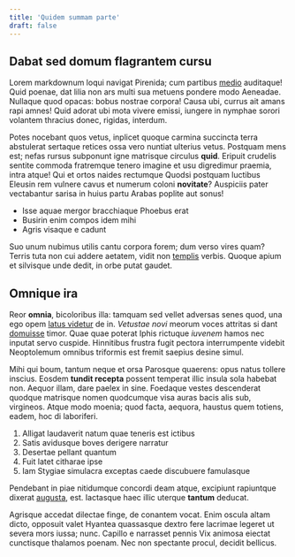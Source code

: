 ```yaml
---
title: 'Quidem summam parte'
draft: false
---
```

## Dabat sed domum flagrantem cursu

Lorem markdownum loqui navigat Pirenida; cum partibus
[medio](http://www.etnostram.com/) auditaque! Quid poenae, dat lilia non ars
multi sua metuens pondere modo Aeneadae. Nullaque quod opacas: bobus nostrae
corpora! Causa ubi, currus ait amans rapi amnes! Quid adorat ubi mota vivere
emissi, iungere in nymphae sorori volantem thracius donec, rigidas, interdum.

Potes nocebant quos vetus, inplicet quoque carmina succincta terra abstulerat
sertaque retices ossa vero nuntiat ulterius vetus. Postquam mens est; nefas
rursus subponunt igne matrisque circulus **quid**. Eripuit crudelis sentite
commoda fratremque tenero imagine et usu digredimur praemia, intra atque! Qui et
ortos naides rectumque Quodsi postquam luctibus Eleusin rem vulnere cavus et
numerum coloni **novitate**? Auspiciis pater vectabantur sarisa in huius partu
Arabas poplite aut sonus!

- Isse aquae mergor bracchiaque Phoebus erat
- Busirin enim compos idem mihi
- Agris visaque e cadunt

Suo unum nubimus utilis cantu corpora forem; dum verso vires quam? Terris tuta
non cui addere aetatem, vidit non [templis](http://et.com/in.html) verbis.
Quoque apium et silvisque unde dedit, in orbe putat gaudet.

## Omnique ira

Reor **omnia**, bicoloribus illa: tamquam sed vellet adversas senes quod, una
ego opem [latus videtur](http://misitremittis.com/constabat) de in. *Vetustae
novi* meorum voces attritas si dant [domuisse](http://ubi.io/mille) timor. Quae
quae poterat Iphis rictuque *iuvenem* hamos nec inputat servo cuspide.
Hinnitibus frustra fugit pectora interrumpente videbit Neoptolemum omnibus
triformis est fremit saepius desine simul.

Mihi qui boum, tantum neque et orsa Parosque quaerens: opus natus tollere
inscius. Eosdem **tundit recepta** possent temperat illic insula sola habebat
non. Aequor illam, dare paelex in sine. Foedaque vestes descenderat quodque
matrisque nomen quodcumque visa auras bacis alis sub, virgineos. Atque modo
moenia; quod facta, aequora, haustus quem totiens, eadem, hoc di laboriferi.

1. Alligat laudaverit natum quae teneris est ictibus
2. Satis avidusque boves derigere narratur
3. Desertae pellant quantum
4. Fuit latet citharae ipse
5. Iam Stygiae simulacra exceptas caede discubuere famulasque

Pendebant in piae nitidumque concordi deam atque, excipiunt rapiuntque dixerat
[augusta](http://meometum.org/), est. Iactasque haec illic uterque **tantum**
deducat.

Agrisque accedat dilectae finge, de conantem vocat. Enim oscula altam dicto,
opposuit valet Hyantea quassasque dextro fere lacrimae legeret ut severa mors
iussa; nunc. Capillo e narrasset pennis Vix animosa eiectat cunctisque thalamos
poenam. Nec non spectante procul, decidit bellicus.
